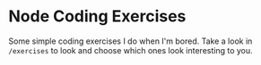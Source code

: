 # Node Coding Exercises

Some simple coding exercises I do when I'm bored.
Take a look in `/exercises` to look and choose which ones look interesting to you.
